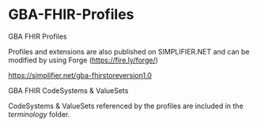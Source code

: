 # GBA-FHIR-Profiles
GBA FHIR Profiles

Profiles and extensions are also published on SIMPLIFIER.NET and can be modified by using Forge (https://fire.ly/forge/)

https://simplifier.net/gba-fhirstoreversion1.0

GBA FHIR CodeSystems & ValueSets

CodeSystems & ValueSets referenced by the profiles are included in the *terminology* folder.
